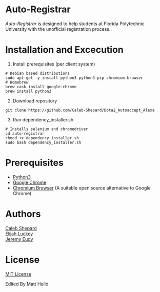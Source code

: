 # Auto-Registrar
*Auto-Registrar* is designed to help students at Florida Polytechnic University with the unofficial registration process.. <br />

# Installation and Excecution
1) Install prerequisites (per client system)
```
# Debian based distributions
sudo apt-get -y install python3 python3-pip chromium-browser
# Homebrew
brew cask install google-chrome
brew install python3
```
2) Download repository
```
git clone https://github.com/Caleb-Shepard/Dota2_Autoaccept_Alexa
```
3) Run dependency_installer.sh
```
# Installs selenium and chromedriver
cd auto-registrar
chmod +x dependency_installer.sh
sudo bash dependency_installer.sh
```

# Prerequisites
* [Python3](https://www.python.org/downloads/) <br />
* [Google Chrome](https://www.python.org/downloads/) <br />
* [Chromium Browser](https://download-chromium.appspot.com/) (A suitable open source alternative to Google Chrome) <br />

# Authors
[Caleb Shepard](https://github.com/Caleb-Shepard) <br />
[Elijah Luckey](https://github.com/Luckey-Elijah) <br />
[Jeremy Eudy](https://github.com/JeremyEudy)

# License
[MIT License](LICENSE)

Edited By Matt
Hello